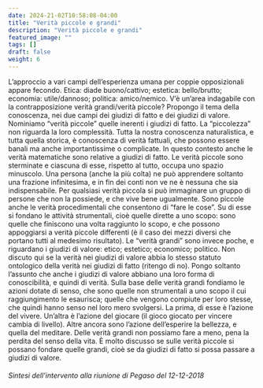 ```yaml
---
date: 2024-21-02T10:58:08-04:00
title: "Verità piccole e grandi"
description: "Verità piccole e grandi"
featured_image: ""
tags: []
draft: false
weight: 6
---
```


L’approccio a vari campi dell’esperienza umana per coppie opposizionali appare fecondo. Etica: diade buono/cattivo; estetica: bello/brutto; economia: utile/dannoso; politica: amico/nemico. V’è un’area indagabile con la contrapposizione verità grandi/verità piccole? Propongo il tema della conoscenza, nei due campi dei giudizi di fatto e dei giudizi di valore. Nominiamo “verità piccole” quelle inerenti i giudizi di fatto. La “piccolezza” non riguarda la loro complessità. Tutta la nostra conoscenza naturalistica, e tutta quella storica, è conoscenza di verità fattuali, che possono essere banali ma anche importantissime o complicate. In questo contesto anche le verità matematiche sono relative a giudizi di fatto. Le verità piccole sono sterminate e ciascuna di esse, rispetto al tutto, occupa uno spazio minuscolo. Una persona (anche la più colta) ne può apprendere soltanto una frazione infinitesima, e in fin dei conti non ve ne è nessuna che sia indispensabile. Per qualsiasi verità piccola si può immaginare un gruppo di persone che non la possiede, e che vive bene ugualmente. Sono piccole anche le verità procedimentali che consentono di “fare le cose”. Su di esse si fondano le attività strumentali, cioè quelle dirette a uno scopo: sono quelle che finiscono una volta raggiunto lo scopo, e che possono appoggiarsi a verità piccole differenti (è il caso dei mezzi diversi che portano tutti al medesimo risultato). Le “verità grandi” sono invece poche, e riguardano i giudizi di valore: etico; estetico; economico; politico. Non discuto qui se la verità nei giudizi di valore abbia lo stesso statuto ontologico della verità nei giudizi di fatto (ritengo di no). Pongo soltanto l’assunto che anche i giudizi di valore abbiano una loro forma di conoscibilità, e quindi di verità. Sulla base delle verità grandi fondiamo le azioni dotate di senso, che sono quelle non strumentali a uno scopo il cui raggiungimento le esaurisca; quelle che vengono compiute per loro stesse, che quindi hanno senso nel loro mero svolgersi. La prima, di esse è l’azione del vivere. Un’altra è l’azione del giocare (il gioco giocato per vincere cambia di livello). Altre ancora sono l’azione dell’esperire la bellezza, e quella del meditare. Delle verità grandi non possiamo fare a meno, pena la perdita del senso della vita. È molto discusso se sulle verità piccole si possano fondare quelle grandi, cioè se da giudizi di fatto si possa passare a giudizi di valore.

###### Sintesi dell’intervento alla riunione di Pegaso del 12-12-2018
